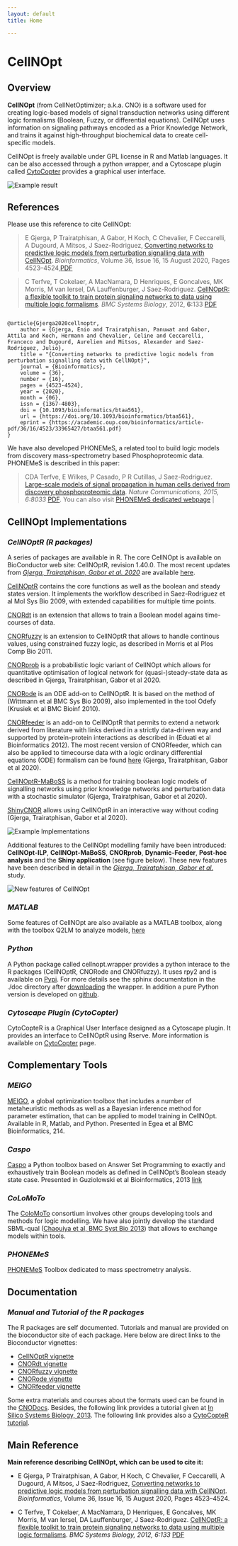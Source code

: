 ```yaml
---
layout: default
title: Home

---
```



# CellNOpt

## Overview
**CellNOpt** (from CellNetOptimizer; a.k.a. CNO) is a software used for creating logic-based models of signal transduction networks using different logic formalisms (Boolean, Fuzzy, or differential equations). CellNOpt uses information on signaling pathways encoded as a Prior Knowledge Network, and trains it against high-throughput biochemical data to create cell-specific models.

CellNOpt is freely available under GPL license in R and Matlab languages. It can be also accessed through a python wrapper, and a Cytoscape plugin called [CytoCopter](https://saezlab.github.io/CellNOptR/7_CytoCopter/) provides a graphical user interface.

<img src="{{ site.url }}{{ site.baseurl }}public/index1.png" alt="Example result">




## References
Please use this reference to cite CellNOpt:

> E Gjerga, P Trairatphisan, A Gabor, H Koch, C Chevalier, F Ceccarelli, A Dugourd, A Mitsos, J Saez-Rodriguez, [Converting networks to predictive logic models from perturbation signalling data with CellNOpt](https://academic.oup.com/bioinformatics/article/36/16/4523/5855133). _Bioinformatics_, Volume 36, Issue 16, 15 August 2020, Pages 4523–4524,[PDF](https://academic.oup.com/bioinformatics/article-pdf/36/16/4523/33965427/btaa561.pdf)

> C Terfve, T Cokelaer, A MacNamara, D Henriques, E Goncalves, MK Morris, M van Iersel, DA Lauffenburger, J Saez-Rodriguez. [CellNOptR: a flexible toolkit to train protein signaling networks to data using multiple logic formalisms](http://www.biomedcentral.com/1752-0509/6/133/abstract). _BMC Systems Biology_, 2012, **6**:133 [PDF](http://www.biomedcentral.com/content/pdf/1752-0509-6-133.pdf)



```

@article{Gjerga2020cellnoptr,
    author = {Gjerga, Enio and Trairatphisan, Panuwat and Gabor, Attila and Koch, Hermann and Chevalier, Celine and Ceccarelli, Franceco and Dugourd, Aurelien and Mitsos, Alexander and Saez-Rodriguez, Julio},
    title = "{Converting networks to predictive logic models from perturbation signalling data with CellNOpt}",
    journal = {Bioinformatics},
    volume = {36},
    number = {16},
    pages = {4523-4524},
    year = {2020},
    month = {06},
    issn = {1367-4803},
    doi = {10.1093/bioinformatics/btaa561},
    url = {https://doi.org/10.1093/bioinformatics/btaa561},
    eprint = {https://academic.oup.com/bioinformatics/article-pdf/36/16/4523/33965427/btaa561.pdf}
}
```

We have also developed PHONEMeS, a related tool to build logic models from discovery mass-spectrometry based Phosphoproteomic data. PHONEMeS is described in this paper:
 > CDA Terfve, E Wilkes, P Casado, P R Cutillas, J Saez-Rodriguez. [Large-scale models of signal propagation in human cells derived from discovery phosphoproteomic data](http://www.nature.com/ncomms/2015/150910/ncomms9033/full/ncomms9033.html). _Nature Communications, 2015, 6:8033_ [PDF](http://www.nature.com/ncomms/2015/150910/ncomms9033/pdf/ncomms9033.pdf). You can also visit [PHONEMeS dedicated webpage](https://saezlab.github.io/PHONEMeS/) |


## CellNOpt Implementations

### _CellNOptR (R packages)_
A series of packages are available in R. The core CellNOpt is available on BioConductor web site: CellNOptR, revision 1.40.0. The most recent updates from [_Gjerga, Trairatphisan, Gabor et al. 2020_](https://academic.oup.com/bioinformatics/article/36/16/4523/5855133) are available [here](https://github.com/saezlab/cellnopt).

[CellNOptR](http://www.bioconductor.org/packages/release/bioc/html/CellNOptR.html) contains the core functions as well as the boolean and steady states version. It implements the workflow described in Saez-Rodriguez et al Mol Sys Bio 2009, with extended capabilities for multiple time points.

[CNORdt](http://www.bioconductor.org/packages/release/bioc/html/CNORdt.html) is an extension that allows to train a Boolean model agains time-courses of data.

[CNORfuzzy](http://www.bioconductor.org/packages/release/bioc/html/CNORfuzzy.html) is an extension to CellNOptR that allows to handle continous values, using constrained fuzzy logic, as described in Morris et al Plos Comp Bio 2011.

[CNORprob](https://github.com/saezlab/CNORprob) is a probabilistic logic variant of CellNOpt which allows for quantitative optimisation of logical network for (quasi-)steady-state data as described in Gjerga, Trairatphisan, Gabor et al 2020.

[CNORode](http://www.bioconductor.org/packages/release/bioc/html/CNORode.html) is an ODE add-on to CellNOptR. It is based on the method of (Wittmann et al BMC Sys Bio 2009), also implemented in the tool Odefy (Krusiek et al BMC Bioinf 2010).

[CNORfeeder](http://www.bioconductor.org/packages/release/bioc/html/CNORfeeder.html) is an add-on to CellNOptR that permits to extend a network derived from literature with links derived in a strictly data-driven way and supported by protein-protein interactions as described in (Eduati et al Bioinformatics 2012). The most recent version of CNORfeeder, which can also be applied to timecourse data with a logic ordinary differential equations (ODE) formalism can be found [here](https://github.com/saezlab/CellNOpt-Feeder) (Gjerga, Trairatphisan, Gabor et al 2020).

[CellNOptR-MaBoSS](https://github.com/saezlab/CellNOptR-MaBoSS) is a method for training boolean logic models of signalling networks using prior knowledge networks and perturbation data with a stochastic simulator (Gjerga, Trairatphisan, Gabor et al 2020).

[ShinyCNOR](https://saezlab.shinyapps.io/shinycnor/) allows using CellNOptR in an interactive way without coding (Gjerga, Trairatphisan, Gabor et al 2020).

<img src="{{ site.url }}{{ site.baseurl }}public/indexImpl.png" alt="Example Implementations">

Additional features to the CellNOpt modelling family have been introduced: **CellNOpt-ILP**, **CellNOpt-MaBoSS**, **CNORprob**, **Dynamic-Feeder**, **Post-hoc analysis** and the **Shiny application** (see figure below). These new features have been described in detail in the _[Gjerga, Trairatphisan, Gabor et al.](https://academic.oup.com/bioinformatics/article/36/16/4523/5855133)_ study.

<img src="{{ site.url }}{{ site.baseurl }}public/CNOv2.jpeg" alt="New features of CellNOpt">


### _MATLAB_
Some features of CellNOpt are also available as a MATLAB toolbox, along with the toolbox Q2LM to analyze models, [here](https://github.com/saezlab/MATLAB-CellNOpt)

### _Python_
A Python package called cellnopt.wrapper provides a python interace to the R packages (CellNOptR, CNORode and CNORfuzzy). It uses rpy2 and is available on [Pypi](http://pypi.python.org/pypi/cellnopt.wrapper/). For more details see the sphinx documentation in the ./doc directory after [downloading](https://pypi.python.org/packages/19/3b/d681c432cebbe482c472eb211a6e4de5fc3e444918be4f173335da769762/cellnopt.wrapper-1.0.5.tar.gz#md5=2828b8498acd4a49e7ec2f9fe19aa551) the wrapper. In addition a pure Python version is developed on [github](http://github.com/cellnopt/cellnopt).

### _Cytoscape Plugin (CytoCopter)_
CytoCopteR is a Graphical User Interface designed as a Cytoscape plugin. It provides an interface to CellNOptR using Rserve. More information is available on [CytoCopter](https://saezlab.github.io/CellNOptR/7_CytoCopter/) page.


## Complementary Tools

### _MEIGO_
[MEIGO](http://www.iim.csic.es/~gingproc/meigo.html), a global optimization toolbox that includes a number of metaheuristic methods as well as a Bayesian inference method for parameter estimation, that can be applied to model training in CellNOpt. Available in R, Matlab, and Python. Presented in Egea et al BMC Bioinformatics, 214.

### _Caspo_
[Caspo](http://bioasp.github.io/caspo/) a Python toolbox based on Answer Set Programming to exactly and exhaustively train Boolean models as defined in CellNOpt’s Boolean steady state case. Presented in Guziolowski et al Bioinformatics, 2013 [link](http://bioinformatics.oxfordjournals.org/content/29/18/2320.long)

### _CoLoMoTo_
The [ColoMoTo](http://www.colomoto.org/) consortium involves other groups developing tools and methods for logic modelling. We have also jointly develop the standard SBML-qual ([Chaouiya et al, BMC Syst Bio 2013](https://bmcsystbiol.biomedcentral.com/articles/10.1186/1752-0509-7-135)) that allows to exchange models within tools.

### _PHONEMeS_
[PHONEMeS](http://saezlab.github.io/PHONEMeS/) Toolbox dedicated to mass spectrometry analysis.


## Documentation

### _Manual and Tutorial of the R packages_
The R packages are self documented. Tutorials and manual are provided on the bioconductor site of each package. Here below are direct links to the Bioconductor vignettes:

* [CellNOptR vignette](http://www.bioconductor.org/packages/release/bioc/vignettes/CellNOptR/inst/doc/CellNOptR-vignette.pdf)
* [CNORdt vignette](http://www.bioconductor.org/packages/release/bioc/vignettes/CNORdt/inst/doc/CNORdt-vignette.pdf)
* [CNORfuzzy vignette](http://www.bioconductor.org/packages/release/bioc/vignettes/CNORfuzzy/inst/doc/CNORfuzzy-vignette.pdf)
* [CNORode vignette](http://www.bioconductor.org/packages/release/bioc/vignettes/CNORode/inst/doc/CNORode-vignette.pdf)
* [CNORfeeder vignette](http://www.bioconductor.org/packages/release/bioc/vignettes/CNORfeeder/inst/doc/CNORfeeder-vignette.pdf)

Some extra materials and courses about the formats used can be found in the [CNODocs](https://saezlab.github.io/CellNOptR/6_CNODocs/). Besides, the following link provides a tutorial given at [In Silico Systems Biology, 2013](http://nbviewer.jupyter.org/github/saezlab/cellnopt/blob/gh-pages/public/tutorial_wtac_2013.pdf). The following link provides also a [CytoCopteR tutorial](http://nbviewer.jupyter.org/github/saezlab/cellnopt/blob/gh-pages/public/CytocopterManual.pdf).


## Main Reference
**Main reference describing CellNOpt, which can be used to cite it:** 

+ E Gjerga, P Trairatphisan, A Gabor, H Koch, C Chevalier, F Ceccarelli, A Dugourd, A Mitsos, J Saez-Rodriguez, [Converting networks to predictive logic models from perturbation signalling data with CellNOpt](https://academic.oup.com/bioinformatics/article/36/16/4523/5855133). _Bioinformatics_, Volume 36, Issue 16, 15 August 2020, Pages 4523–4524.

+ C Terfve, T Cokelaer, A MacNamara, D Henriques, E Goncalves, MK Morris, M van Iersel, DA Lauffenburger, J Saez-Rodriguez. [CellNOptR: a flexible toolkit to train protein signaling networks to data using multiple logic formalisms](http://www.biomedcentral.com/1752-0509/6/133/abstract). _BMC Systems Biology, 2012, 6:133_ [PDF](http://www.biomedcentral.com/content/pdf/1752-0509-6-133.pdf)

